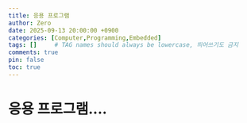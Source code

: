 ```yaml
---
title: 응용 프로그램
author: Zero
date: 2025-09-13 20:00:00 +0900
categories: [Computer,Programming,Embedded]
tags: []     # TAG names should always be lowercase, 띄어쓰기도 금지
comments: true
pin: false
toc: true
---
```


# 응용 프로그램....

